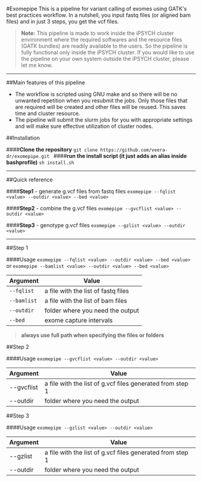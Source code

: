 
#Exomepipe
This is a pipeline for variant calling of exomes using GATK's best practices workflow.  In a nutshell, you input fastq files (or aligned bam files) and in just 3 steps, you get the vcf files. 

>**Note:** 
This pipeline is made to work inside the iPSYCH cluster environment where the required softwares and the resource files (GATK bundles) are readily available to the users. So the pipeline is fully functional only inside the iPSYCH cluster. If you would like to use the pipeline on your own system outside the iPSYCH cluster, please let me know.

------

##Main features of this pipeline 
- The workflow is scripted using GNU make and so there will be no unwanted repetition when you resubmit the jobs. Only those files that are required will be created and other files will be reused. This saves time and cluster resource. 
- The pipeline will submit the slurm jobs for you with appropriate settings and  will make sure effective utilization of cluster nodes. 



##Installation

####**Clone the repository**
`git clone https://github.com/veera-dr/exomepipe.git
`
####**run the install script (it just adds an alias inside bashprofile)**
`sh install.sh`


----------


##Quick reference

####**Step1** -  generate g.vcf files from fastq files
`exomepipe --fqlist <value> --outdir <value> --bed <value>`

####**Step2** - combine the g.vcf files
`exomepipe --gvcflist <value> --outdir <value>`

####**Step3** - genotype g.vcf files
`exomepipe --gzlist <value> --outdir <value>`


----------


##Step 1

####Usage
`exomepipe --fqlist <value> --outdir <value> --bed <value>`
or
`exomepipe --bamlist <value> --outdir <value> --bed <value>`

| Argument | Value                                                                   |
|----------|-------------------------------------------------------------------------|
| `--fqlist` | a file with the list of fastq files  |
| `--bamlist` | a file with the list of bam files  |
| `--outdir` | folder where you need the output                                        |
| `--bed`    | exome capture intervals                                                 |

>**always use full path when specifying the files or folders**

##Step 2

####Usage
`exomepipe --gvcflist <value> --outdir <value>`

| Argument   | Value                                                      |
|------------|------------------------------------------------------------|
| --gvcflist | a file with the  list of g.vcf files generated from step 1 |
| --outdir   | folder where you need the output                           |

##Step 3

####Usage
`exomepipe --gzlist <value> --outdir <value>`

| Argument | Value                                                      |
|----------|------------------------------------------------------------|
| --gzlist | a file with the  list of g.vcf files generated from step 1 |
| --outdir | folder where you need the output                           |
